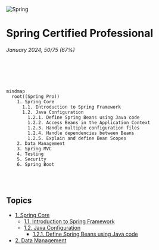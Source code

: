 ![Spring](https://img.shields.io/badge/spring-%236DB33F.svg?style=for-the-badge&logo=spring&logoColor=white)

# Spring Certified Professional
*January 2024, 50/75 (67%)*

<br>
<br>
<br>
<br>

```mermaid
mindmap
  root((Spring Pro))
    1. Spring Core
      1.1. Introduction to Spring Framework
      1.2. Java Configuration
        1.2.1. Define Spring Beans using Java code 
        1.2.2. Access Beans in the Application Context
        1.2.3. Handle multiple configuration files
        1.2.4. Handle dependencies between Beans
        1.2.5. Explain and define Bean Scopes
    2. Data Management
    3. Spring MVC
    4. Testing
    5. Security
    6. Spring Boot
```

<br>
<br>

## Topics
* [1. Spring Core](../01-spring-core)
    * [1.1. Introduction to Spring Framework]()
    * [1.2. Java Configuration]()
        * [1.2.1. Define Spring Beans using Java code]()
* [2. Data Management](../02-data-management)